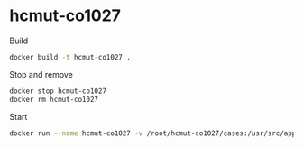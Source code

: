 # hcmut-co1027

Build

```bash
docker build -t hcmut-co1027 .
```

Stop and remove

```bash
docker stop hcmut-co1027
docker rm hcmut-co1027
```

Start

```bash
docker run --name hcmut-co1027 -v /root/hcmut-co1027/cases:/usr/src/app/cases -d -p 80:8080 hcmut-co1027
```
